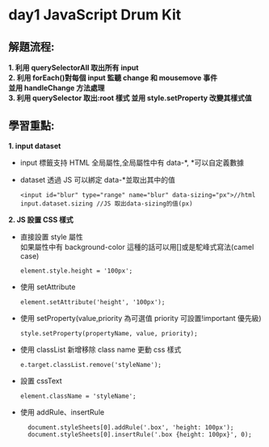 # day1 JavaScript Drum Kit

## 解題流程:

**1. 利用 querySelectorAll 取出所有 input**<br>
**2. 利用 forEach()對每個 input 監聽 change 和 mousemove 事件<br>並用 handleChange 方法處理**<br>
**3. 利用 querySelector 取出:root 樣式 並用 style.setProperty 改變其樣式值**<br>

## 學習重點:

**1. input dataset**

- input 標籤支持 HTML 全局屬性,全局屬性中有 data-*, *可以自定義數據
- dataset 透過 JS 可以綁定 data-\*並取出其中的值

      <input id="blur" type="range" name="blur" data-sizing="px">//html
      input.dataset.sizing //JS 取出data-sizing的值(px)

**2. JS 設置 CSS 樣式**

- 直接設置 style 屬性<br>如果屬性中有 background-color 這種的話可以用[]或是駝峰式寫法(camel case)

      element.style.height = '100px';

- 使用 setAttribute

      element.setAttribute('height', '100px');

- 使用 setProperty(value,priority 為可選值 priority 可設置!important 優先級)

      style.setProperty(propertyName, value, priority);

- 使用 classList 新增移除 class name 更動 css 樣式

      e.target.classList.remove('styleName');

- 設置 cssText

      element.className = 'styleName';

- 使用 addRule、insertRule

        document.styleSheets[0].addRule('.box', 'height: 100px');
        document.styleSheets[0].insertRule('.box {height: 100px}', 0);
